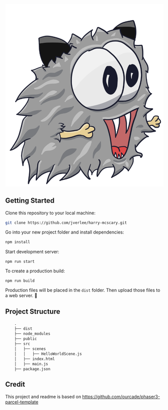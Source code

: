 ![harry-mcscary](https://github.com/jverlee/harry-mcscary/blob/main/src/images/harry-mcscary.png?raw=true)

## Getting Started

Clone this repository to your local machine:

```bash
git clone https://github.com/jverlee/harry-mcscary.git
```

Go into your new project folder and install dependencies:

```bash
npm install
```

Start development server:

```
npm run start
```

To create a production build:

```
npm run build
```

Production files will be placed in the `dist` folder. Then upload those files to a web server. 🎉

## Project Structure

```
    .
    ├── dist
    ├── node_modules
    ├── public
    ├── src
    │   ├── scenes
    │   │   ├── HelloWorldScene.js
    │   ├── index.html
    │   ├── main.js
    ├── package.json
```

## Credit

This project and readme is based on https://github.com/ourcade/phaser3-parcel-template